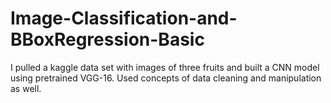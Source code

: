 # Image-Classification-and-BBoxRegression-Basic
I pulled a kaggle data set with images of three fruits and built a CNN model using pretrained VGG-16.
Used concepts of data cleaning and  manipulation as well.
